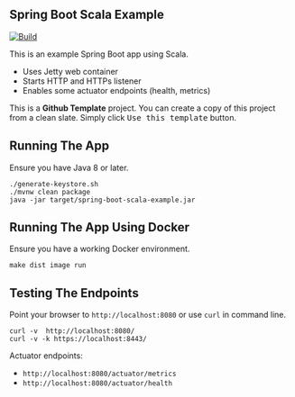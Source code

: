 ## Spring Boot Scala Example

[![Build](https://github.com/jecklgamis/spring-boot-scala-example/actions/workflows/build.yml/badge.svg)](https://github.com/jecklgamis/spring-boot-scala-example/actions/workflows/build.yml)

This is an example Spring Boot app using Scala. 

* Uses Jetty web container
* Starts HTTP and HTTPs listener 
* Enables some actuator endpoints (health, metrics)

This is a **Github Template** project. You can create a copy of this project from a clean slate. Simply click
<kbd>Use this template</kbd> button.

## Running The App
Ensure you have Java 8 or later.
```
./generate-keystore.sh
./mvnw clean package
java -jar target/spring-boot-scala-example.jar
```

## Running The App Using Docker
Ensure you have a working Docker environment.
```
make dist image run
```

## Testing The Endpoints
Point your browser to `http://localhost:8080` or use `curl` in command line.

```
curl -v  http://localhost:8080/
curl -v -k https://localhost:8443/
```
Actuator endpoints:
* `http://localhost:8080/actuator/metrics`
* `http://localhost:8080/actuator/health`



